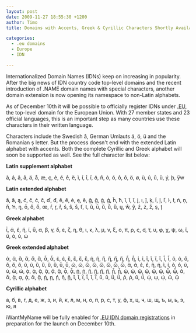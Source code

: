 ```yaml
---
layout: post
date: 2009-11-27 18:55:30 +1200
author: Timo
title: Domains with Accents, Greek & Cyrillic Characters Shortly Available for Europe

categories:
  - .eu domains
  - Europe
  - IDN

---
```


Internationalized Domain Names (IDNs) keep on increasing in popularity. After the big news of IDN country code top-level domains and the recent introduction of .NAME domain names with special characters, another domain extension is now opening its namespace to non-Latin alphabets. 

As of December 10th it will be possible to officially register IDNs under [.EU](https://iwantmyname.com/domains/eu-european-domain-name-registration-for-europe), the top-level domain for the European Union. With 27 member states and 23 official languages, this is an important step as many countries use these characters in their written language.

Characters include the Swedish å, German Umlauts ä, ö, ü and the Romanian ș letter. But the process doesn't end with the extended Latin alphabet with accents. Both the complete Cyrillic and Greek alphabet will soon be supported as well. See the full character list below: 

**Latin supplement alphabet**

à, á, â, ã, ä, å, æ, ç, è, é, ê, ë, ì, í, î, ï, ð, ñ, ò, ó, ô, õ, ö, ø, ù, ú, û, ü, ý, þ, ÿw 

**Latin extended alphabet**

ā, ă, ą, ć, ĉ, ċ, č, ď, đ, ē, ĕ, ė, ę, ě, ĝ, ğ, ġ, ģ, ĥ, ħ, ĩ, ī, ĭ, į, ı, ĵ, ķ, ĺ, ļ, ľ, ŀ, ł, ń, ņ, ň, ŉ, ŋ, ō, ŏ, ő, œ, ŕ, ŗ, ř, ś, ŝ, š, ť, ŧ, ũ, ū, ŭ, ů, ű, ų, ŵ, ŷ, ź, ż, ž, ș, ț 

**Greek alphabet**

ΐ, ά, έ, ή, ί, ΰ, α, β, γ, δ, ε, ζ, η, θ, ι, κ, λ, μ, ν, ξ, ο, π, ρ, ς, σ, τ, υ, φ, χ, ψ, ω, ϊ, ϋ, ό, ύ, ώ 

**Greek extended alphabet**

ἀ, ἁ, ἂ, ἃ, ἄ, ἅ, ἆ, ἇ, ἐ, ἑ, ἒ, ἓ, ἔ, ἕ, ἠ, ἡ, ἢ, ἣ, ἤ, ἥ, ἦ, ἧ, ἰ, ἱ, ἲ, ἳ, ἴ, ἵ, ἶ, ἷ, ὀ, ὁ, ὂ, ὃ, ὄ, ὅ, ὐ, ὑ, ὒ, ὓ, ὔ, ὕ, ὖ, ὗ, ὠ, ὡ, ὢ, ὣ, ὤ, ὥ, ὦ, ὧ, ὰ, ά, ὲ, έ, ὴ, ή, ὶ, ί, ὸ, ό, ὺ, ύ, ὼ, ώ, ᾀ, ᾁ, ᾂ, ᾃ, ᾄ, ᾅ, ᾆ, ᾇ, ᾐ, ᾑ, ᾒ, ᾓ, ᾔ, ᾕ, ᾖ, ᾗ, ᾠ, ᾡ, ᾢ, ᾣ, ᾤ, ᾥ, ᾦ, ᾧ, ᾰ, ᾱ, ᾲ, ᾳ, ᾴ, ᾶ, ᾷ, ῂ, ῃ, ῄ, ῆ, ῇ, ῐ, ῑ, ῒ, ΐ, ῖ, ῗ, ῠ, ῡ, ῢ, ΰ, ῤ, ῥ, ῦ, ῧ, ῲ, ῳ, ῴ, ῶ, ῷ 

**Cyrillic alphabet**

а, б, в, г, д, е, ж, з, и, й, к, л, м, н, о, п, р, с, т, у, ф, х, ц, ч, ш, щ, ъ, ы, ь, э, ю, я 

iWantMyName will be fully enabled for [.EU IDN domain registrations](https://iwantmyname.com/domains/eu-european-domain-name-registration-for-europe) in preparation for the launch on December 10th.
